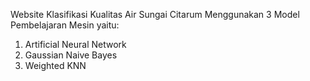 Website Klasifikasi Kualitas Air Sungai Citarum Menggunakan 3 Model Pembelajaran Mesin yaitu:
1. Artificial Neural Network
2. Gaussian Naive Bayes
3. Weighted KNN
